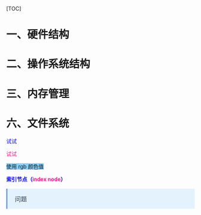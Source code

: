 [TOC]

# 一、硬件结构

# 二、操作系统结构

# 三、内存管理



# 六、文件系统



<font color=Blue>试试</font>

<font style="color: rgb(255,20,147)">试试</font>

<font style="background: rgb(135,206,250)">使用 rgb 颜色值</font>

**<font color=Blue>索引节点（<font style="color: rgb(255,20,147)">index node</font>）</font>**

<p style = "font-size: 1rem;
    color: #2c3e50;
    border-left: 0.2rem solid #6495ed;
    margin: 1rem 0;
    padding: 15px 20px;
    background-color: #e3f2fd;">问题</p>






